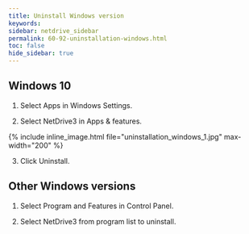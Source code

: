 ```yaml
---
title: Uninstall Windows version
keywords:
sidebar: netdrive_sidebar
permalink: 60-92-uninstallation-windows.html
toc: false
hide_sidebar: true
---
```


Windows 10
------------------

1. Select Apps in Windows Settings. 

2. Select NetDrive3 in Apps & features.


{% include inline_image.html file="uninstallation_windows_1.jpg" max-width="200" %}


3. Click Uninstall.


Other Windows versions
------------------

1. Select Program and Features in Control Panel.

2. Select NetDrive3 from program list to uninstall.

